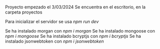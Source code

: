 Proyecto empezado el 3/03/2024
Se encuentra en el escritorio, en la carpeta proyectos

Para inicializar el servidor se usa *npm run dev*

Se ha instalado morgan con *npm i morgan*
Se ha instalado mongoose con *npm i mongoose*
Se ha instalado bcryptjs con *npm i bcryptjs*
Se ha instalado jsonwebtoken con *npm i jsonwebtoken*